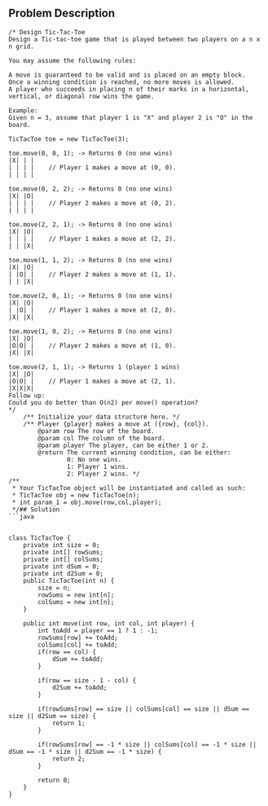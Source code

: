 ## Problem Description
```
/* Design Tic-Tac-Toe
Design a Tic-tac-toe game that is played between two players on a n x n grid.

You may assume the following rules:

A move is guaranteed to be valid and is placed on an empty block.
Once a winning condition is reached, no more moves is allowed.
A player who succeeds in placing n of their marks in a horizontal, vertical, or diagonal row wins the game.

Example:
Given n = 3, assume that player 1 is "X" and player 2 is "O" in the board.

TicTacToe toe = new TicTacToe(3);

toe.move(0, 0, 1); -> Returns 0 (no one wins)
|X| | |
| | | |    // Player 1 makes a move at (0, 0).
| | | |

toe.move(0, 2, 2); -> Returns 0 (no one wins)
|X| |O|
| | | |    // Player 2 makes a move at (0, 2).
| | | |

toe.move(2, 2, 1); -> Returns 0 (no one wins)
|X| |O|
| | | |    // Player 1 makes a move at (2, 2).
| | |X|

toe.move(1, 1, 2); -> Returns 0 (no one wins)
|X| |O|
| |O| |    // Player 2 makes a move at (1, 1).
| | |X|

toe.move(2, 0, 1); -> Returns 0 (no one wins)
|X| |O|
| |O| |    // Player 1 makes a move at (2, 0).
|X| |X|

toe.move(1, 0, 2); -> Returns 0 (no one wins)
|X| |O|
|O|O| |    // Player 2 makes a move at (1, 0).
|X| |X|

toe.move(2, 1, 1); -> Returns 1 (player 1 wins)
|X| |O|
|O|O| |    // Player 1 makes a move at (2, 1).
|X|X|X|
Follow up:
Could you do better than O(n2) per move() operation?
*/
    /** Initialize your data structure here. */
    /** Player {player} makes a move at ({row}, {col}).
        @param row The row of the board.
        @param col The column of the board.
        @param player The player, can be either 1 or 2.
        @return The current winning condition, can be either:
                0: No one wins.
                1: Player 1 wins.
                2: Player 2 wins. */
/**
 * Your TicTacToe object will be instantiated and called as such:
 * TicTacToe obj = new TicTacToe(n);
 * int param_1 = obj.move(row,col,player);
 */## Solution
```java


class TicTacToe {
    private int size = 0;
    private int[] rowSums;
    private int[] colSums;
    private int dSum = 0;
    private int d2Sum = 0;
    public TicTacToe(int n) {
        size = n;
        rowSums = new int[n];
        colSums = new int[n];
    }
    
    public int move(int row, int col, int player) {
        int toAdd = player == 1 ? 1 : -1;
        rowSums[row] += toAdd;
        colSums[col] += toAdd;
        if(row == col) {
            dSum += toAdd;
        }
        
        if(row == size - 1 - col) {
            d2Sum += toAdd;
        }
        
        if(rowSums[row] == size || colSums[col] == size || dSum == size || d2Sum == size) {
            return 1;
        }
        
        if(rowSums[row] == -1 * size || colSums[col] == -1 * size || dSum == -1 * size || d2Sum == -1 * size) {
            return 2;
        }
        
        return 0;
    }
}

